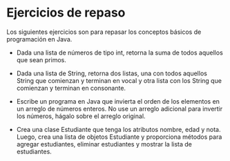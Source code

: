 # Ejercicios de repaso

Los siguientes ejercicios son para repasar los conceptos básicos de programación en Java.

- Dada una lista de números de tipo int, retorna la suma de todos aquellos que sean primos.


- Dada una lista de String, retorna dos listas, una con todos aquellos String que comienzan y terminan en vocal y otra lista con los String que comienzan y terminan en consonante.  


- Escribe un programa en Java que invierta el orden de los elementos en un arreglo de números enteros. No use un arreglo adicional para invertir los números, hágalo sobre el arreglo original.


- Crea una clase Estudiante que tenga los atributos nombre, edad y nota. Luego, crea una lista de objetos Estudiante y proporciona métodos para agregar estudiantes, eliminar estudiantes y mostrar la lista de estudiantes.


